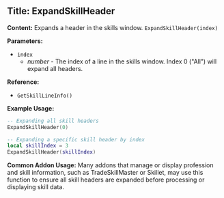 ## Title: ExpandSkillHeader

**Content:**
Expands a header in the skills window.
`ExpandSkillHeader(index)`

**Parameters:**
- `index`
  - *number* - The index of a line in the skills window. Index 0 ("All") will expand all headers.

**Reference:**
- `GetSkillLineInfo()`

**Example Usage:**
```lua
-- Expanding all skill headers
ExpandSkillHeader(0)

-- Expanding a specific skill header by index
local skillIndex = 3
ExpandSkillHeader(skillIndex)
```

**Common Addon Usage:**
Many addons that manage or display profession and skill information, such as TradeSkillMaster or Skillet, may use this function to ensure all skill headers are expanded before processing or displaying skill data.